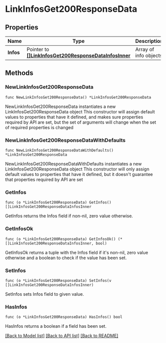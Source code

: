 # LinkInfosGet200ResponseData

## Properties

Name | Type | Description | Notes
------------ | ------------- | ------------- | -------------
**Infos** | Pointer to [**[]LinkInfosGet200ResponseDataInfosInner**](LinkInfosGet200ResponseDataInfosInner.md) | Array of info objects | [optional] 

## Methods

### NewLinkInfosGet200ResponseData

`func NewLinkInfosGet200ResponseData() *LinkInfosGet200ResponseData`

NewLinkInfosGet200ResponseData instantiates a new LinkInfosGet200ResponseData object
This constructor will assign default values to properties that have it defined,
and makes sure properties required by API are set, but the set of arguments
will change when the set of required properties is changed

### NewLinkInfosGet200ResponseDataWithDefaults

`func NewLinkInfosGet200ResponseDataWithDefaults() *LinkInfosGet200ResponseData`

NewLinkInfosGet200ResponseDataWithDefaults instantiates a new LinkInfosGet200ResponseData object
This constructor will only assign default values to properties that have it defined,
but it doesn't guarantee that properties required by API are set

### GetInfos

`func (o *LinkInfosGet200ResponseData) GetInfos() []LinkInfosGet200ResponseDataInfosInner`

GetInfos returns the Infos field if non-nil, zero value otherwise.

### GetInfosOk

`func (o *LinkInfosGet200ResponseData) GetInfosOk() (*[]LinkInfosGet200ResponseDataInfosInner, bool)`

GetInfosOk returns a tuple with the Infos field if it's non-nil, zero value otherwise
and a boolean to check if the value has been set.

### SetInfos

`func (o *LinkInfosGet200ResponseData) SetInfos(v []LinkInfosGet200ResponseDataInfosInner)`

SetInfos sets Infos field to given value.

### HasInfos

`func (o *LinkInfosGet200ResponseData) HasInfos() bool`

HasInfos returns a boolean if a field has been set.


[[Back to Model list]](../README.md#documentation-for-models) [[Back to API list]](../README.md#documentation-for-api-endpoints) [[Back to README]](../README.md)


